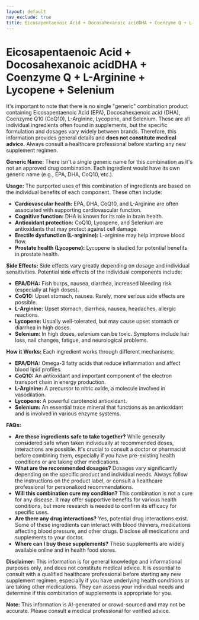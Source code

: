 ```yaml
---
layout: default
nav_exclude: true
title: Eicosapentaenoic Acid + Docosahexanoic acidDHA + Coenzyme Q + L-Arginine + Lycopene + Selenium
---
```


# Eicosapentaenoic Acid + Docosahexanoic acidDHA + Coenzyme Q + L-Arginine + Lycopene + Selenium

It's important to note that there is no single "generic" combination product containing Eicosapentaenoic Acid (EPA), Docosahexaenoic acid (DHA), Coenzyme Q10 (CoQ10), L-Arginine, Lycopene, and Selenium.  These are all individual ingredients often found in supplements, but the specific formulation and dosages vary widely between brands.  Therefore, this information provides general details and **does not constitute medical advice.**  Always consult a healthcare professional before starting any new supplement regimen.

**Generic Name:**  There isn't a single generic name for this combination as it's not an approved drug combination.  Each ingredient would have its own generic name (e.g., EPA, DHA, CoQ10, etc.).

**Usage:** The purported uses of this combination of ingredients are based on the individual benefits of each component. These often include:

* **Cardiovascular health:** EPA, DHA, CoQ10, and L-Arginine are often associated with supporting cardiovascular function.
* **Cognitive function:** DHA is known for its role in brain health.
* **Antioxidant protection:** CoQ10, Lycopene, and Selenium are antioxidants that may protect against cell damage.
* **Erectile dysfunction (L-arginine):**  L-arginine may help improve blood flow.
* **Prostate health (Lycopene):** Lycopene is studied for potential benefits in prostate health.

**Side Effects:**  Side effects vary greatly depending on dosage and individual sensitivities.  Potential side effects of the individual components include:

* **EPA/DHA:**  Fish burps, nausea, diarrhea, increased bleeding risk (especially at high doses).
* **CoQ10:**  Upset stomach, nausea.  Rarely, more serious side effects are possible.
* **L-Arginine:**  Upset stomach, diarrhea, nausea, headaches, allergic reactions.
* **Lycopene:** Usually well-tolerated, but may cause upset stomach or diarrhea in high doses.
* **Selenium:**  In high doses, selenium can be toxic.  Symptoms include hair loss, nail changes, fatigue, and neurological problems.


**How it Works:** Each ingredient works through different mechanisms:

* **EPA/DHA:**  Omega-3 fatty acids that reduce inflammation and affect blood lipid profiles.
* **CoQ10:**  An antioxidant and important component of the electron transport chain in energy production.
* **L-Arginine:**  A precursor to nitric oxide, a molecule involved in vasodilation.
* **Lycopene:**  A powerful carotenoid antioxidant.
* **Selenium:**  An essential trace mineral that functions as an antioxidant and is involved in various enzyme systems.


**FAQs:**

* **Are these ingredients safe to take together?**  While generally considered safe when taken individually at recommended doses, interactions are possible.  It's crucial to consult a doctor or pharmacist before combining them, especially if you have pre-existing health conditions or are taking other medications.
* **What are the recommended dosages?**  Dosages vary significantly depending on the specific product and individual needs.  Always follow the instructions on the product label, or consult a healthcare professional for personalized recommendations.
* **Will this combination cure my condition?**  This combination is not a cure for any disease.  It may offer supportive benefits for various health conditions, but more research is needed to confirm its efficacy for specific uses.
* **Are there any drug interactions?**  Yes, potential drug interactions exist.  Some of these ingredients can interact with blood thinners, medications affecting blood pressure, and other drugs.  Disclose all medications and supplements to your doctor.
* **Where can I buy these supplements?**  These supplements are widely available online and in health food stores.


**Disclaimer:** This information is for general knowledge and informational purposes only, and does not constitute medical advice.  It is essential to consult with a qualified healthcare professional before starting any new supplement regimen, especially if you have underlying health conditions or are taking other medications. They can assess your individual needs and determine if this combination of supplements is appropriate for you.


**Note:** This information is AI-generated or crowd-sourced and may not be accurate. Please consult a medical professional for verified advice.